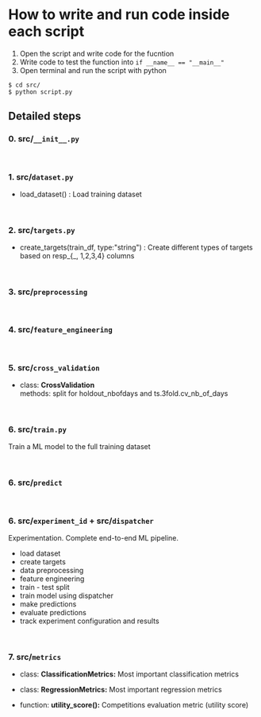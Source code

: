 # How to write and run code inside each script

1. Open the script and write code for the fucntion
2. Write code to test the function into `if __name__ == "__main__"`
3. Open terminal and run the script with python

```
$ cd src/
$ python script.py
```

## Detailed steps 

### 0. src/`__init__.py`


<br>

### 1. src/`dataset.py`

* load_dataset() : Load training dataset

<br>


### 2. src/`targets.py`

* create_targets(train_df, type:"string") : Create different types of targets based on resp_{_, 1,2,3,4} columns

<br>


### 3.  src/`preprocessing`

<br>


### 4. src/`feature_engineering`

<br>


### 5. src/`cross_validation`

* class: **CrossValidation**   
methods: split for holdout_nbofdays and ts.3fold.cv_nb_of_days

<br>

### 6. src/`train.py`

Train a ML model to the full training dataset

<br>


### 6. src/`predict`


<br>


### 6. src/`experiment_id` + src/`dispatcher`

Experimentation. Complete end-to-end ML pipeline.

* load dataset
* create targets
* data preprocessing
* feature engineering
* train - test split
* train model using dispatcher
* make predictions 
* evaluate predictions
* track experiment configuration and results

<br>



### 7. src/`metrics`

* class: **ClassificationMetrics:** Most important classification metrics

* class: **RegressionMetrics:** Most important regression metrics

* function: **utility_score():** Competitions evaluation metric (utility score)

<br>





